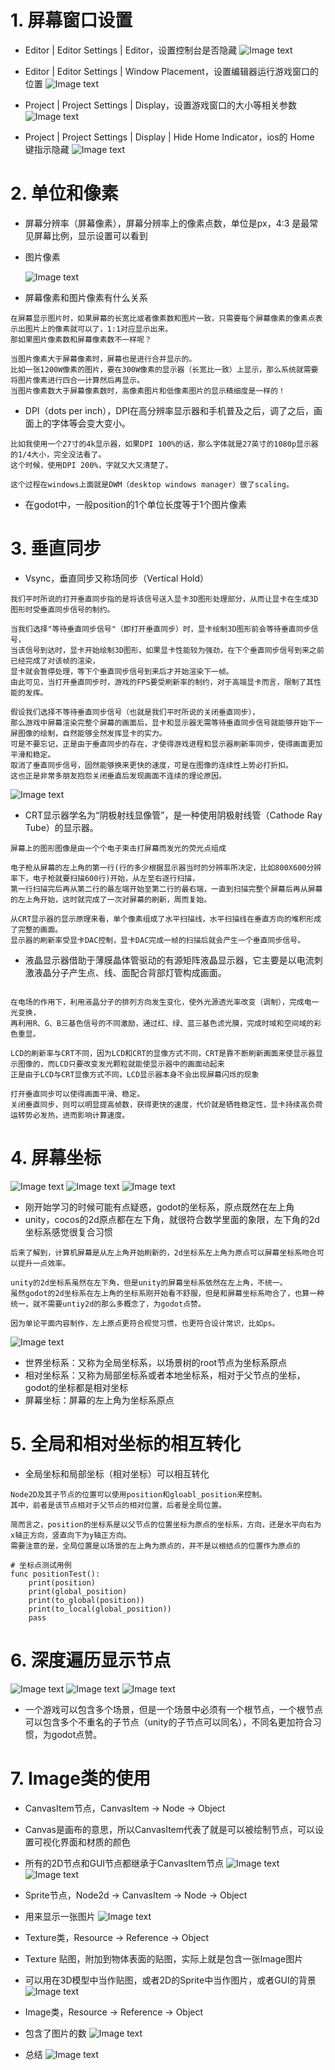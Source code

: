 # 1. 屏幕窗口设置

- Editor | Editor Settings | Editor，设置控制台是否隐藏
  ![Image text](image/console.JPG)

- Editor | Editor Settings | Window Placement，设置编辑器运行游戏窗口的位置
  ![Image text](image/window01.jpg)

- Project | Project Settings | Display，设置游戏窗口的大小等相关参数
  ![Image text](image/window02.jpg)

- Project | Project Settings | Display | Hide Home Indicator，ios的 Home 键指示隐藏
  ![Image text](image/ios.JPG)

# 2. 单位和像素

- 屏幕分辨率（屏幕像素），屏幕分辨率上的像素点数，单位是px，4:3 是最常见屏幕比例，显示设置可以看到


- 图片像素

  ![Image text](image/pixel.jpg)


- 屏幕像素和图片像素有什么关系

```
在屏幕显示图片时，如果屏幕的长宽比或者像素数和图片一致，只需要每个屏幕像素的像素点表示出图片上的像素就可以了，1:1对应显示出来。
那如果图片像素数和屏幕像素数不一样呢？

当图片像素大于屏幕像素时，屏幕也是进行合并显示的。
比如一张1200W像素的图片，要在300W像素的显示器（长宽比一致）上显示，那么系统就需要将图片像素进行四合一计算然后再显示。
当图片像素数大于屏幕像素数时，高像素图片和低像素图片的显示精细度是一样的！
```

- DPI（dots per inch），DPI在高分辨率显示器和手机普及之后，调了之后，画面上的字体等会变大变小。

```
比如我使用一个27寸的4k显示器，如果DPI 100%的话，那么字体就是27英寸的1080p显示器的1/4大小，完全没法看了。
这个时候，使用DPI 200%，字就又大又清楚了。

这个过程在windows上面就是DWM（desktop windows manager）做了scaling。
```

- 在godot中，一般position的1个单位长度等于1个图片像素

# 3. 垂直同步


- Vsync，垂直同步又称场同步（Vertical Hold）

```
我们平时所说的打开垂直同步指的是将该信号送入显卡3D图形处理部分，从而让显卡在生成3D图形时受垂直同步信号的制约。

当我们选择"等待垂直同步信号"（即打开垂直同步）时，显卡绘制3D图形前会等待垂直同步信号，
当该信号到达时，显卡开始绘制3D图形，如果显卡性能较为强劲，在下个垂直同步信号到来之前已经完成了对该帧的渲染，
显卡就会暂停处理，等下个垂直同步信号到来后才开始渲染下一帧。
由此可见，当打开垂直同步时，游戏的FPS要受刷新率的制约，对于高端显卡而言，限制了其性能的发挥。

假设我们选择不等待垂直同步信号（也就是我们平时所说的关闭垂直同步），
那么游戏中屏幕渲染完整个屏幕的画面后，显卡和显示器无需等待垂直同步信号就能够开始下一屏图像的绘制，自然能够全然发挥显卡的实力。
可是不要忘记，正是由于垂直同步的存在，才使得游戏进程和显示器刷新率同步，使得画面更加平滑和稳定。
取消了垂直同步信号，固然能够换来更快的速度，可是在图像的连续性上势必打折扣。
这也正是非常多朋友抱怨关闭垂直后发现画面不连续的理论原因。
```

![Image text](image/window03.jpg)


- CRT显示器学名为“阴极射线显像管”，是一种使用阴极射线管（Cathode Ray Tube）的显示器。

```
屏幕上的图形图像是由一个个电子束击打屏幕而发光的荧光点组成

电子枪从屏幕的左上角的第一行(行的多少根据显示器当时的分辨率所决定，比如800X600分辨率下，电子枪就要扫描600行)开始，从左至右逐行扫描，
第一行扫描完后再从第二行的最左端开始至第二行的最右端，一直到扫描完整个屏幕后再从屏幕的左上角开始，这时就完成了一次对屏幕的刷新，周而复始。

从CRT显示器的显示原理来看，单个像素组成了水平扫描线，水平扫描线在垂直方向的堆积形成了完整的画面。
显示器的刷新率受显卡DAC控制，显卡DAC完成一帧的扫描后就会产生一个垂直同步信号。
```

- 液晶显示器借助于薄膜晶体管驱动的有源矩阵液晶显示器，它主要是以电流刺激液晶分子产生点、线、面配合背部灯管构成画面。

```

在电场的作用下，利用液晶分子的排列方向发生变化，使外光源透光率改变（调制），完成电一光变换，
再利用R、G、B三基色信号的不同激励，通过红、绿、蓝三基色滤光膜，完成时域和空间域的彩色重显。

LCD的刷新率与CRT不同，因为LCD和CRT的显像方式不同，CRT是靠不断刷新画面来使显示器显示图像的，而LCD只要改变发光颗粒就能使显示器中的画面动起来
正是由于LCD与CRT显像方式不同，LCD显示器本身不会出现屏幕闪烁的现象

打开垂直同步可以使得画面平滑、稳定。
关闭垂直同步，则可以明显提高帧数，获得更快的速度，代价就是牺牲稳定性，显卡持续高负荷运转势必发热，进而影响计算速度。
```

# 4. 屏幕坐标

![Image text](image/坐标系.png)
![Image text](image/坐标系-godot-1.png)
![Image text](image/坐标系-godot-4个象限.png)

- 刚开始学习的时候可能有点疑惑，godot的坐标系，原点既然在左上角
- unity，cocos的2d原点都在左下角，就很符合数学里面的象限，左下角的2d坐标系感觉很复合习惯

```
后来了解到，计算机屏幕是从左上角开始刷新的，2d坐标系左上角为原点可以屏幕坐标系吻合可以提升一点效率。  

unity的2d坐标系虽然在左下角，但是unity的屏幕坐标系依然在左上角，不统一。
虽然godot的2d坐标系在左上角的坐标系刚开始看不舒服，但是和屏幕坐标系吻合了，也算一种统一，就不需要untiy2d的那么多概念了，为godot点赞。

因为单论平面内容制作，左上原点更符合视觉习惯，也更符合设计常识，比如ps。
```

![Image text](image/坐标系-ps.JPG)

- 世界坐标系：又称为全局坐标系，以场景树的root节点为坐标系原点
- 相对坐标系：又称为局部坐标系或者本地坐标系，相对于父节点的坐标，godot的坐标都是相对坐标
- 屏幕坐标：屏幕的左上角为坐标系原点

# 5. 全局和相对坐标的相互转化

- 全局坐标和局部坐标（相对坐标）可以相互转化

```
Node2D及其子节点的位置可以使用position和gloabl_position来控制。
其中，前者是该节点相对于父节点的相对位置，后者是全局位置。

简而言之，position的坐标系是以父节点的位置坐标为原点的坐标系，方向，还是水平向右为x轴正方向，竖直向下为y轴正方向。
需要注意的是，全局位置是以场景的左上角为原点的，并不是以根结点的位置作为原点的
```

```
# 坐标点测试用例
func positionTest():
	print(position)
	print(global_position)
	print(to_global(position))
	print(to_local(global_position))
	pass
```

# 6. 深度遍历显示节点

![Image text](image/场景.png)
![Image text](image/节点.png)
![Image text](image/节点渲染顺序.png)

- 一个游戏可以包含多个场景，但是一个场景中必须有一个根节点，一个根节点可以包含多个不重名的子节点（unity的子节点可以同名），不同名更加符合习惯，为godot点赞。

# 7. Image类的使用

- CanvasItem节点，CanvasItem -> Node -> Object
- Canvas是画布的意思，所以CanvasItem代表了就是可以被绘制节点，可以设置可视化界面和材质的颜色
- 所有的2D节点和GUI节点都继承于CanvasItem节点
  ![Image text](image/节点的顺序.png)
  ![Image text](./image/component1.png)


- Sprite节点，Node2d -> CanvasItem -> Node -> Object
- 用来显示一张图片
  ![Image text](./image/component2.png)


- Texture类，Resource -> Reference -> Object
- Texture 贴图，附加到物体表面的贴图，实际上就是包含一张Image图片
- 可以用在3D模型中当作贴图，或者2D的Sprite中当作图片，或者GUI的背景
  ![Image text](./image/component3.png)


- Image类，Resource -> Reference -> Object
- 包含了图片的数
  ![Image text](./image/component4.png)


- 总结
  ![Image text](./image/component5.png)
